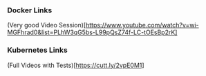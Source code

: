 ### Docker Links
(Very good Video Session)[https://www.youtube.com/watch?v=wi-MGFhrad0&list=PLhW3qG5bs-L99pQsZ74f-LC-tOEsBp2rK]

### Kubernetes Links
(Full Videos with Tests)[https://cutt.ly/2vpE0M1]
